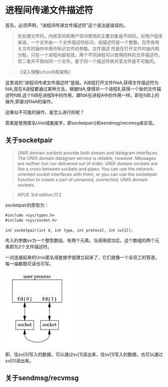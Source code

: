 # 进程间传递文件描述符

首先，必须声明，“进程间传递文件描述符”这个说法是错误的。
>在处理文件时，内核空间和用户空间使用的主要对象是不同的。对用户程序来说，一个文件由一
个文件描述符标识。该描述符是一个整数，在所有有关文件的操作中用作标识文件的参数。文件描述
符是在打开文件时由内核分配，只在一个进程内部有效。两个不同进程可以使用同样的文件描述符，
但二者并不指向同一个文件。基于同一个描述符来共享文件是不可能的。
 
>《深入理解Linux内核架构》

这里说的“进程间传递文件描述符”是指，A进程打开文件fileA,获得文件描述符为fdA,现在A进程要通过某种方法，根据fdA,使得另一个进程B,获得一个新的文件描述符fdB,这个fdB在进程B中的作用，跟fdA在进程A中的作用一样。即在fdB上的操作,即是对fileA的操作。

这看似不可能的操作，是怎么进行的呢？

答案是使用匿名Unix域套接字，即socketpair()和sendmsg/recvmsg来实现。

## 关于socketpair

>UNIX domain sockets provide both stream and datagram interfaces. The UNIX
domain datagram service is reliable, however. Messages are neither lost nor delivered
out of order. UNIX domain sockets are like a cross between sockets and pipes. You can
use the network-oriented socket interfaces with them, or you can use the socketpair
function to create a pair of unnamed, connected, UNIX domain sockets.

>APUE 3rd edition,17.2

socketpair的原型为：
```
#include <sys/types.h>
#include <sys/socket.h>

int socketpair(int d, int type, int protocol, int sv[2]);
```
传入的参数sv为一个整型数组，有两个元素。当调用成功后，这个数组的两个元素即为2个文件描述符。

一对连接起来的Unix匿名域套接字就建立起来了，它们就像一个全双工的管道，每一端都既可读也可写。

![](socket_pair.jpg)

即，往sv[0]写入的数据，可以通过sv[1]读出来，往sv[1]写入的数据，也可以通过sv[0]读出来。

## 关于sendmsg/recvmsg


